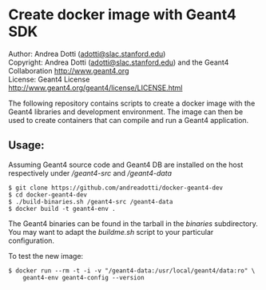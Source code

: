 Create docker image with Geant4 SDK
=================================================

Author: Andrea Dotti (adotti@slac.stanford.edu)  
Copyright: Andrea Dotti (adotti@slac.stanford.edu) and the Geant4 Collaboration <http://www.geant4.org>  
License: Geant4 License <http://www.geant4.org/geant4/license/LICENSE.html>  

The following repository contains scripts to 
create a docker image with the Geant4 libraries and development 
environment. The image can then be used to create containers
that can compile and run a Geant4 application.

Usage:
------
Assuming Geant4 source code and Geant4 DB are installed on the host
respectively under */geant4-src* and */geant4-data*

```
$ git clone https://github.com/andreadotti/docker-geant4-dev
$ cd docker-geant4-dev
$ ./build-binaries.sh /geant4-src /geant4-data
$ docker build -t geant4-env .
```

The Geant4 binaries can be found in the tarball in the *binaries* subdirectory.
You may want to adapt the *buildme.sh* script to your particular
configuration.

To test the new image:
```
$ docker run --rm -t -i -v "/geant4-data:/usr/local/geant4/data:ro" \
	geant4-env geant4-config --version
```  



